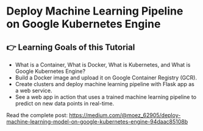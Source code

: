 # Deploy Machine Learning Pipeline on Google Kubernetes Engine

## 👉 Learning Goals of this Tutorial
- What is a Container, What is Docker, What is Kubernetes, and What is Google Kubernetes Engine?
- Build a Docker image and upload it on Google Container Registry (GCR).
- Create clusters and deploy machine learning pipeline with Flask app as a web service.
- See a web app in action that uses a trained machine learning pipeline to predict on new data points in real-time.

Read the complete post: https://medium.com/@moez_62905/deploy-machine-learning-model-on-google-kubernetes-engine-94daac85108b

